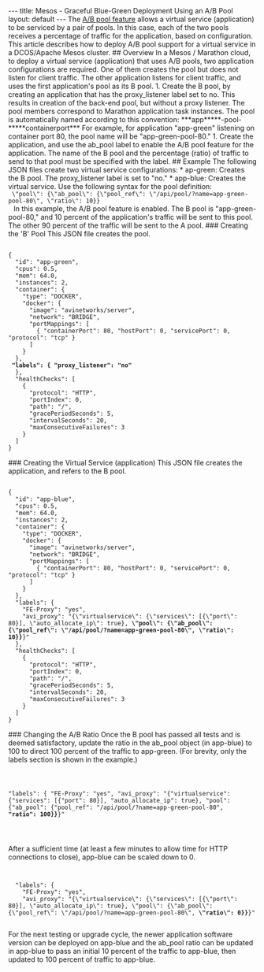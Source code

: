 <html>
 <head></head>
 <body>
  --- title: Mesos - Graceful Blue-Green Deployment Using an A/B Pool layout: default --- The 
  <a href="/docs/16.2.2">A/B pool feature</a> allows a virtual service (application) to be serviced by a pair of pools. In this case, each of the two pools receives a percentage of traffic for the application, based on configuration. This article describes how to deploy A/B pool support for a virtual service in a DCOS/Apache Mesos cluster. ## Overview In a Mesos / Marathon cloud, to deploy a virtual service (application) that uses A/B pools, two application configurations are required. One of them creates the pool but does not listen for client traffic. The other application listens for client traffic, and uses the first application's pool as its B pool. 1. Create the B pool, by creating an application that has the proxy_listener label set to no. This results in creation of the back-end pool, but without a proxy listener. The pool members correspond to Marathon application task instances. The pool is automatically named according to this convention: ***app*****-pool-*****containerport*** For example, for application "app-green" listening on container port 80, the pool name will be "app-green-pool-80." 1. Create the application, and use the ab_pool label to enable the A/B pool feature for the application. The name of the B pool and the percentage (ratio) of traffic to send to that pool must be specified with the label. ## Example The following JSON files create two virtual service configurations: * ap-green: Creates the B pool. The proxy_listener label is set to "no." * app-blue: Creates the virtual service. Use the following syntax for the pool definition: 
  <code><br> \"pool\": {\"ab_pool\": {\"pool_ref\": \"/api/pool/?name=app-green-pool-80\", \"ratio\": 10}}<br> </code> In this example, the A/B pool feature is enabled. The B pool is "app-green-pool-80," and 10 percent of the application's traffic will be sent to this pool. The other 90 percent of the traffic will be sent to the A pool. ### Creating the 'B' Pool This JSON file creates the pool. 
  <pre class="command-line language-bash" data-user="aviuser" data-host="avihost" data-output="1-100" white-space="pre"><code>
{
  "id": "app-green",
  "cpus": 0.5,
  "mem": 64.0,
  "instances": 2,
  "container": {
    "type": "DOCKER",
    "docker": {
      "image": "avinetworks/server",
      "network": "BRIDGE",
      "portMappings": [
        { "containerPort": 80, "hostPort": 0, "servicePort": 0, "protocol": "tcp" }
      ]
    }
  },
<strong> "labels": { "proxy_listener": "no"</strong>
  },
  "healthChecks": [
    {
      "protocol": "HTTP",
      "portIndex": 0,
      "path": "/",
      "gracePeriodSeconds": 5,
      "intervalSeconds": 20,
      "maxConsecutiveFailures": 3
    }
  ]
}
</code></pre> ### Creating the Virtual Service (application) This JSON file creates the application, and refers to the B pool. 
  <pre class="command-line language-bash" data-user="aviuser" data-host="avihost" data-output="1-100" white-space="pre"><code>
{
  "id": "app-blue",
  "cpus": 0.5,
  "mem": 64.0,
  "instances": 2,
  "container": {
    "type": "DOCKER",
    "docker": {
      "image": "avinetworks/server",
      "network": "BRIDGE",
      "portMappings": [
        { "containerPort": 80, "hostPort": 0, "servicePort": 0, "protocol": "tcp" }
      ]
    }
  },
  "labels": {
    "FE-Proxy": "yes",
    "avi_proxy": "{\"virtualservice\": {\"services\": [{\"port\": 80}], \"auto_allocate_ip\": true}, <strong>\"pool\": {\"ab_pool\": {\"pool_ref\": \"/api/pool/?name=app-green-pool-80\", \"ratio\": 10}}</strong>}"
  },
  "healthChecks": [
    {
      "protocol": "HTTP",
      "portIndex": 0,
      "path": "/",
      "gracePeriodSeconds": 5,
      "intervalSeconds": 20,
      "maxConsecutiveFailures": 3
    }
  ]
}
</code></pre> ### Changing the A/B Ratio Once the B pool has passed all tests and is deemed satisfactory, update the ratio in the ab_pool object (in app-blue) to 100 to direct 100 percent of the traffic to app-green. (For brevity, only the labels section is shown in the example.) 
  <pre class="command-line language-bash" data-user="aviuser" data-host="avihost" data-output="1-100" white-space="pre"><code> 

  "labels": {
    "FE-Proxy": "yes",
    "avi_proxy": "{\"virtualservice\": {\"services\": [{\"port\": 80}], \"auto_allocate_ip\": true}, \"pool\": {\"ab_pool\": {\"pool_ref\": \"/api/pool/?name=app-green-pool-80\", <strong>\"ratio\": 100}}</strong>}"

</code></pre> After a sufficient time (at least a few minutes to allow time for HTTP connections to close), app-blue can be scaled down to 0. 
  <pre class="command-line language-bash" data-user="aviuser" data-host="avihost" data-output="1-100" white-space="pre"><code>

  "labels": {
    "FE-Proxy": "yes",
    "avi_proxy": "{\"virtualservice\": {\"services\": [{\"port\": 80}], \"auto_allocate_ip\": true}, \"pool\": {\"ab_pool\": {\"pool_ref\": \"/api/pool/?name=app-green-pool-80\", <strong>\"ratio\": 0}}</strong>}"

</code></pre> For the next testing or upgrade cycle, the newer application software version can be deployed on app-blue and the ab_pool ratio can be updated in app-blue to pass an initial 10 percent of the traffic to app-blue, then updated to 100 percent of traffic to app-blue.
 </body>
</html>